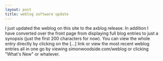 ```yaml
---
layout: post
title: weblog software update 
---
```

<p>I just updated the weblog on this site to the axblog release. In addition I have converted over the front page from displaying full blog entries to just a synopsis (just the first 200 characters for now). You can view the whole entry directly by clicking on the [...] link or view the most recent weblog entries all in one go by viewing simonwoodside.com/weblog or clicking "What's New" or whatever. </p>
